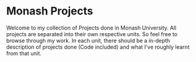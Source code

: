 # Monash Projects
 Welcome to my collection of Projects done in Monash University. All projects are separated into their own respective units. So feel free to browse through my work. In each unit, there should be a in-depth description of projects done (Code included) and what I've roughly learnt from that unit. 

